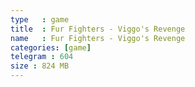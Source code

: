 ```yaml
---
type   : game
title  : Fur Fighters - Viggo's Revenge
name   : Fur Fighters - Viggo's Revenge
categories: [game]
telegram : 604
size : 824 MB
---
```


